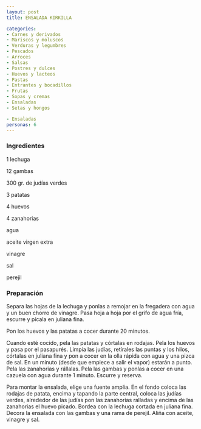 ```yaml
---
layout: post
title: ENSALADA KIRKILLA

categories:
- Carnes y derivados
- Mariscos y moluscos
- Verduras y legumbres
- Pescados
- Arroces
- Salsas
- Postres y dulces
- Huevos y lacteos
- Pastas
- Entrantes y bocadillos
- Frutas
- Sopas y cremas
- Ensaladas
- Setas y hongos

- Ensaladas
personas: 6 
---
```


<h3>Ingredientes</h3>
1 lechuga

12 gambas

300 gr. de judías verdes

3 patatas

4 huevos

4 zanahorias

agua

aceite virgen extra

vinagre

sal

perejil

<h3>Preparación</h3>
Separa las hojas de la lechuga y ponlas a remojar en la fregadera con agua y un buen chorro de vinagre. Pasa hoja a hoja por el grifo de agua fría, escurre y pícala en juliana fina.

Pon los huevos y las patatas a cocer durante 20 minutos.

Cuando esté cocido, pela las patatas y córtalas en rodajas. Pela los huevos y pasa por el pasapurés. Limpia las judías, retírales las puntas y los hilos, córtalas en juliana fina y pon a cocer en la olla rápida con agua y una pizca de sal. En un minuto (desde que empiece a salir el vapor) estarán a punto. Pela las zanahorias y rállalas. Pela las gambas y ponlas a cocer en una cazuela con agua durante 1 minuto. Escurre y reserva.

Para montar la ensalada, elige una fuente amplia. En el fondo coloca las rodajas de patata, encima y tapando la parte central, coloca las judías verdes, alrededor de las judías pon las zanahorias ralladas y encima de las zanahorias el huevo picado. Bordea con la lechuga cortada en juliana fina. Decora la ensalada con las gambas y una rama de perejil. Aliña con aceite, vinagre y sal.

